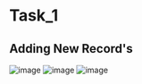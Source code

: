# Task_1
## Adding New Record's 
![image](https://github.com/GouravJoshi7424/Kaiburr-Task-New/assets/145137101/3e9c5002-5b2a-40dc-9b67-d443e885c55c)
 ![image](https://github.com/GouravJoshi7424/Kaiburr-Task-New/assets/145137101/c599fd81-66c6-4343-b55e-5910d3072397)
![image](https://github.com/GouravJoshi7424/Kaiburr-Task-New/assets/145137101/5e999b63-1b2e-434f-95f9-f4c85f7dd82a)
